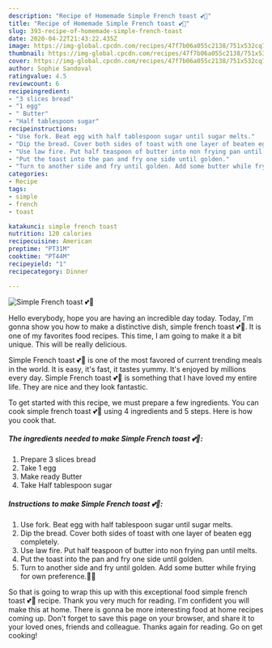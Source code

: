 ```yaml
---
description: "Recipe of Homemade Simple French toast 💕🍞"
title: "Recipe of Homemade Simple French toast 💕🍞"
slug: 393-recipe-of-homemade-simple-french-toast
date: 2020-04-22T21:43:22.435Z
image: https://img-global.cpcdn.com/recipes/47f7b06a055c2138/751x532cq70/simple-french-toast-💕🍞-recipe-main-photo.jpg
thumbnail: https://img-global.cpcdn.com/recipes/47f7b06a055c2138/751x532cq70/simple-french-toast-💕🍞-recipe-main-photo.jpg
cover: https://img-global.cpcdn.com/recipes/47f7b06a055c2138/751x532cq70/simple-french-toast-💕🍞-recipe-main-photo.jpg
author: Sophie Sandoval
ratingvalue: 4.5
reviewcount: 6
recipeingredient:
- "3 slices bread"
- "1 egg"
- " Butter"
- "Half tablespoon sugar"
recipeinstructions:
- "Use fork. Beat egg with half tablespoon sugar until sugar melts."
- "Dip the bread. Cover both sides of toast with one layer of beaten egg completely."
- "Use law fire. Put half teaspoon of butter into non frying pan until melts."
- "Put the toast into the pan and fry one side until golden."
- "Turn to another side and fry until golden. Add some butter while frying for own preference.🍞💕"
categories:
- Recipe
tags:
- simple
- french
- toast

katakunci: simple french toast 
nutrition: 120 calories
recipecuisine: American
preptime: "PT31M"
cooktime: "PT44M"
recipeyield: "1"
recipecategory: Dinner

---
```



![Simple French toast 💕🍞](https://img-global.cpcdn.com/recipes/47f7b06a055c2138/751x532cq70/simple-french-toast-💕🍞-recipe-main-photo.jpg)

Hello everybody, hope you are having an incredible day today. Today, I'm gonna show you how to make a distinctive dish, simple french toast 💕🍞. It is one of my favorites food recipes. This time, I am going to make it a bit unique. This will be really delicious.

Simple French toast 💕🍞 is one of the most favored of current trending meals in the world. It is easy, it's fast, it tastes yummy. It's enjoyed by millions every day. Simple French toast 💕🍞 is something that I have loved my entire life. They are nice and they look fantastic.




To get started with this recipe, we must prepare a few ingredients. You can cook simple french toast 💕🍞 using 4 ingredients and 5 steps. Here is how you cook that.

<!--inarticleads1-->

##### The ingredients needed to make Simple French toast 💕🍞:

1. Prepare 3 slices bread
1. Take 1 egg
1. Make ready  Butter
1. Take Half tablespoon sugar




<!--inarticleads2-->

##### Instructions to make Simple French toast 💕🍞:

1. Use fork. Beat egg with half tablespoon sugar until sugar melts.
1. Dip the bread. Cover both sides of toast with one layer of beaten egg completely.
1. Use law fire. Put half teaspoon of butter into non frying pan until melts.
1. Put the toast into the pan and fry one side until golden.
1. Turn to another side and fry until golden. Add some butter while frying for own preference.🍞💕




So that is going to wrap this up with this exceptional food simple french toast 💕🍞 recipe. Thank you very much for reading. I'm confident you will make this at home. There is gonna be more interesting food at home recipes coming up. Don't forget to save this page on your browser, and share it to your loved ones, friends and colleague. Thanks again for reading. Go on get cooking!
